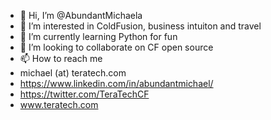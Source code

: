 - 👋 Hi, I’m @AbundantMichaela
- 👀 I’m interested in ColdFusion, business intuiton and travel
- 🌱 I’m currently learning Python for fun
- 💞️ I’m looking to collaborate on CF open source
- 📫 How to reach me 
-  michael (at) teratech.com
-  https://www.linkedin.com/in/abundantmichael/
-  https://twitter.com/TeraTechCF
-  www.teratech.com 

<!---
AbundantMichaela/AbundantMichaela is a ✨ special ✨ repository because its `README.md` (this file) appears on your GitHub profile.
You can click the Preview link to take a look at your changes.
--->
